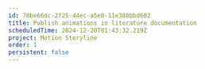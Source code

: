 ```yaml
---
id: 78be66dc-2f25-44ec-a5e0-11e380bbd602
title: Publish animations in literature documentation
scheduledTime: 2024-12-20T01:43:32.219Z
project: Motion Storyline
order: 1
persistent: false
---
```


